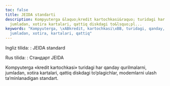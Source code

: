 ```yaml
---
toc: false
title: JEIDA standarti
description: Kompyuterga &laquo;kredit kartochkasi&raquo; turidagi har qanday qurilmalarni,
  jumladan, xotira kartalari, qattiq diskdagi to&lsquo;pl...
keywords: "Kompyuterga, \xABkredit, kartochkasi\xBB, turidagi, qanday, qurilmalarni,
  jumladan, xotira, kartalari, qattiq"
---
```


Ingliz tilida:
:   JEIDA standard

Rus tilida:
:   Стандарт JEIDA

Kompyuterga «kredit kartochkasi» turidagi har qanday qurilmalarni, jumladan, xotira kartalari, qattiq diskdagi to‘plagichlar, modemlarni ulash ta’minlanadigan standart.